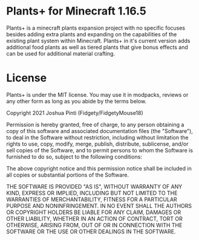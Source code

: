 # Plants+ for Minecraft 1.16.5

Plants+ is a minecraft plants expansion project with no specific focuses besides adding extra plants and expanding on the capabilities of the existing plant system within Minecraft.
Plants+ in it's current version adds additional food plants as well as tiered plants that give bonus effects and can be used for additional material crafting.

# License

Plants+ is under the MIT license. You may use it in modpacks, reviews or any other form as long as you abide by the terms below.

Copyright 2021 Joshua Pinti (Fidgety/FidgetyMouse18)

Permission is hereby granted, free of charge, to any person obtaining a copy of this software and associated documentation files (the "Software"), to deal in the Software without restriction, including without limitation the rights to use, copy, modify, merge, publish, distribute, sublicense, and/or sell copies of the Software, and to permit persons to whom the Software is furnished to do so, subject to the following conditions:

The above copyright notice and this permission notice shall be included in all copies or substantial portions of the Software.

THE SOFTWARE IS PROVIDED "AS IS", WITHOUT WARRANTY OF ANY KIND, EXPRESS OR IMPLIED, INCLUDING BUT NOT LIMITED TO THE WARRANTIES OF MERCHANTABILITY, FITNESS FOR A PARTICULAR PURPOSE AND NONINFRINGEMENT. IN NO EVENT SHALL THE AUTHORS OR COPYRIGHT HOLDERS BE LIABLE FOR ANY CLAIM, DAMAGES OR OTHER LIABILITY, WHETHER IN AN ACTION OF CONTRACT, TORT OR OTHERWISE, ARISING FROM, OUT OF OR IN CONNECTION WITH THE SOFTWARE OR THE USE OR OTHER DEALINGS IN THE SOFTWARE.